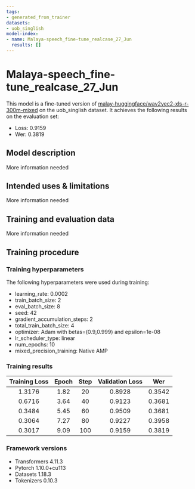 ```yaml
---
tags:
- generated_from_trainer
datasets:
- uob_singlish
model-index:
- name: Malaya-speech_fine-tune_realcase_27_Jun
  results: []
---
```


<!-- This model card has been generated automatically according to the information the Trainer had access to. You
should probably proofread and complete it, then remove this comment. -->

# Malaya-speech_fine-tune_realcase_27_Jun

This model is a fine-tuned version of [malay-huggingface/wav2vec2-xls-r-300m-mixed](https://huggingface.co/malay-huggingface/wav2vec2-xls-r-300m-mixed) on the uob_singlish dataset.
It achieves the following results on the evaluation set:
- Loss: 0.9159
- Wer: 0.3819

## Model description

More information needed

## Intended uses & limitations

More information needed

## Training and evaluation data

More information needed

## Training procedure

### Training hyperparameters

The following hyperparameters were used during training:
- learning_rate: 0.0002
- train_batch_size: 2
- eval_batch_size: 8
- seed: 42
- gradient_accumulation_steps: 2
- total_train_batch_size: 4
- optimizer: Adam with betas=(0.9,0.999) and epsilon=1e-08
- lr_scheduler_type: linear
- num_epochs: 10
- mixed_precision_training: Native AMP

### Training results

| Training Loss | Epoch | Step | Validation Loss | Wer    |
|:-------------:|:-----:|:----:|:---------------:|:------:|
| 1.3176        | 1.82  | 20   | 0.8928          | 0.3542 |
| 0.6716        | 3.64  | 40   | 0.9123          | 0.3681 |
| 0.3484        | 5.45  | 60   | 0.9509          | 0.3681 |
| 0.3064        | 7.27  | 80   | 0.9227          | 0.3958 |
| 0.3017        | 9.09  | 100  | 0.9159          | 0.3819 |


### Framework versions

- Transformers 4.11.3
- Pytorch 1.10.0+cu113
- Datasets 1.18.3
- Tokenizers 0.10.3

